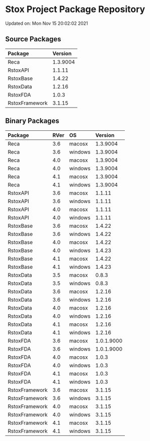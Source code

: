 # Stox Project Package Repository


Updated on: Mon Nov 15 20:02:02 2021
## Source Packages

|Package        |Version  |
|:--------------|:--------|
|Reca           |1.3.9004 |
|RstoxAPI       |1.1.11   |
|RstoxBase      |1.4.22   |
|RstoxData      |1.2.16   |
|RstoxFDA       |1.0.3    |
|RstoxFramework |3.1.15   |

## Binary Packages

|Package        |RVer |OS      |Version    |
|:--------------|:----|:-------|:----------|
|Reca           |3.6  |macosx  |1.3.9004   |
|Reca           |3.6  |windows |1.3.9004   |
|Reca           |4.0  |macosx  |1.3.9004   |
|Reca           |4.0  |windows |1.3.9004   |
|Reca           |4.1  |macosx  |1.3.9004   |
|Reca           |4.1  |windows |1.3.9004   |
|RstoxAPI       |3.6  |macosx  |1.1.11     |
|RstoxAPI       |3.6  |windows |1.1.11     |
|RstoxAPI       |4.0  |macosx  |1.1.11     |
|RstoxAPI       |4.0  |windows |1.1.11     |
|RstoxBase      |3.6  |macosx  |1.4.22     |
|RstoxBase      |3.6  |windows |1.4.22     |
|RstoxBase      |4.0  |macosx  |1.4.22     |
|RstoxBase      |4.0  |windows |1.4.23     |
|RstoxBase      |4.1  |macosx  |1.4.22     |
|RstoxBase      |4.1  |windows |1.4.23     |
|RstoxData      |3.5  |macosx  |0.8.3      |
|RstoxData      |3.5  |windows |0.8.3      |
|RstoxData      |3.6  |macosx  |1.2.16     |
|RstoxData      |3.6  |windows |1.2.16     |
|RstoxData      |4.0  |macosx  |1.2.16     |
|RstoxData      |4.0  |windows |1.2.16     |
|RstoxData      |4.1  |macosx  |1.2.16     |
|RstoxData      |4.1  |windows |1.2.16     |
|RstoxFDA       |3.6  |macosx  |1.0.1.9000 |
|RstoxFDA       |3.6  |windows |1.0.1.9000 |
|RstoxFDA       |4.0  |macosx  |1.0.3      |
|RstoxFDA       |4.0  |windows |1.0.3      |
|RstoxFDA       |4.1  |macosx  |1.0.3      |
|RstoxFDA       |4.1  |windows |1.0.3      |
|RstoxFramework |3.6  |macosx  |3.1.15     |
|RstoxFramework |3.6  |windows |3.1.15     |
|RstoxFramework |4.0  |macosx  |3.1.15     |
|RstoxFramework |4.0  |windows |3.1.15     |
|RstoxFramework |4.1  |macosx  |3.1.15     |
|RstoxFramework |4.1  |windows |3.1.15     |
